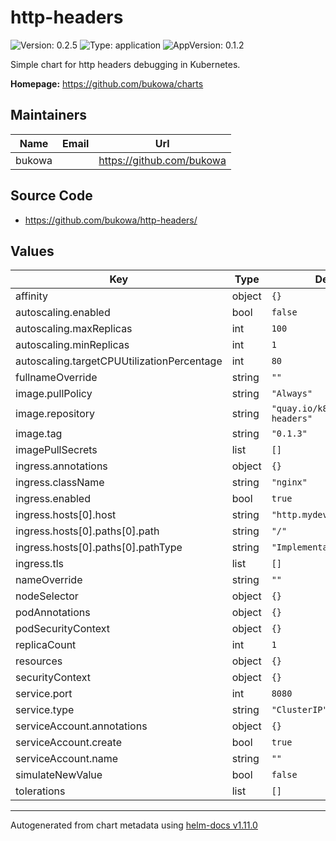 # http-headers

![Version: 0.2.5](https://img.shields.io/badge/Version-0.2.5-informational?style=flat-square) ![Type: application](https://img.shields.io/badge/Type-application-informational?style=flat-square) ![AppVersion: 0.1.2](https://img.shields.io/badge/AppVersion-0.1.2-informational?style=flat-square)

Simple chart for http headers debugging in Kubernetes.

**Homepage:** <https://github.com/bukowa/charts>

## Maintainers

| Name | Email | Url |
| ---- | ------ | --- |
| bukowa |  | <https://github.com/bukowa> |

## Source Code

* <https://github.com/bukowa/http-headers/>

## Values

| Key | Type | Default | Description |
|-----|------|---------|-------------|
| affinity | object | `{}` |  |
| autoscaling.enabled | bool | `false` |  |
| autoscaling.maxReplicas | int | `100` |  |
| autoscaling.minReplicas | int | `1` |  |
| autoscaling.targetCPUUtilizationPercentage | int | `80` |  |
| fullnameOverride | string | `""` |  |
| image.pullPolicy | string | `"Always"` |  |
| image.repository | string | `"quay.io/k8start/http-headers"` |  |
| image.tag | string | `"0.1.3"` |  |
| imagePullSecrets | list | `[]` |  |
| ingress.annotations | object | `{}` |  |
| ingress.className | string | `"nginx"` |  |
| ingress.enabled | bool | `true` |  |
| ingress.hosts[0].host | string | `"http.mydev"` |  |
| ingress.hosts[0].paths[0].path | string | `"/"` |  |
| ingress.hosts[0].paths[0].pathType | string | `"ImplementationSpecific"` |  |
| ingress.tls | list | `[]` |  |
| nameOverride | string | `""` |  |
| nodeSelector | object | `{}` |  |
| podAnnotations | object | `{}` |  |
| podSecurityContext | object | `{}` |  |
| replicaCount | int | `1` |  |
| resources | object | `{}` |  |
| securityContext | object | `{}` |  |
| service.port | int | `8080` |  |
| service.type | string | `"ClusterIP"` |  |
| serviceAccount.annotations | object | `{}` |  |
| serviceAccount.create | bool | `true` |  |
| serviceAccount.name | string | `""` |  |
| simulateNewValue | bool | `false` |  |
| tolerations | list | `[]` |  |

----------------------------------------------
Autogenerated from chart metadata using [helm-docs v1.11.0](https://github.com/norwoodj/helm-docs/releases/v1.11.0)





